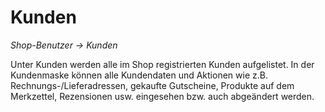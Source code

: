 # Kunden

*Shop-Benutzer → Kunden*

Unter Kunden werden alle im Shop registrierten Kunden aufgelistet. In der Kundenmaske können alle Kundendaten und Aktionen wie z.B. Rechnungs-/Lieferadressen, gekaufte Gutscheine, Produkte auf dem Merkzettel, Rezensionen usw. eingesehen bzw. auch abgeändert werden.